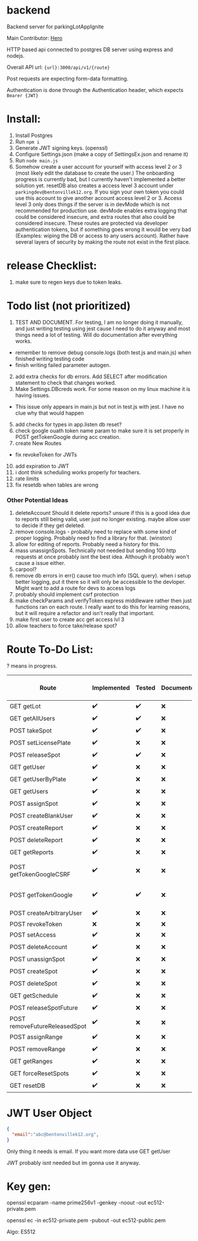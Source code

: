 # backend

Backend server for parkingLotAppIgnite

Main Contributor: [Hero](https://github.com/TheHeroBrine422)

HTTP based api connected to postgres DB server using express and nodejs.

Overall API url: `{url}:3000/api/v1/{route}`

Post requests are expecting form-data formatting.

Authentication is done through the Authentication header, which expects `Bearer {JWT}`

# Install:

1. Install Postgres
2. Run `npm i`
3. Generate JWT signing keys. (openssl)
4. Configure Settings.json (make a copy of SettingsEx.json and rename it)
5. Run `node main.js`
6. Somehow create a user account for yourself with access level 2 or 3 (most likely edit the database to create the user.) The onboarding progress is currently bad, but I currently haven't implemented a better solution yet. resetDB also creates a access level 3 account under `parkingdev@bentonvillek12.org`. If you sign your own token you could use this account to give another account access level 2 or 3. Access level 3 only does things if the server is in devMode which is not recommended for production use. devMode enables extra logging that could be considered insecure, and extra routes that also could be considered insecure. These routes are protected via developer authentication tokens, but if something goes wrong it would be very bad (Examples: wiping the DB or access to any users account). Rather have several layers of security by making the route not exist in the first place.

# release Checklist:

1. make sure to regen keys due to token leaks.

# Todo list (not prioritized)

1. TEST AND DOCUMENT. For testing, I am no longer doing it manually, and just writing testing using jest cause I need to do it anyway and most things need a lot of testing. Will do documentation after everything works.
  * remember to remove debug console.logs (both test.js and main.js) when finished writing testing code
  * finish writing failed parameter autogen.
2. add extra checks for db errors. Add SELECT after modification statement to check that changes worked.
4. Make Settings.DBcreds work. For some reason on my linux machine it is having issues.
  * This issue only appears in main.js but not in test.js with jest. I have no clue why that would happen
5. add checks for types in app.listen db reset?
6. check google ouath token name param to make sure it is set properly in POST getTokenGoogle during acc creation.
6. create New Routes
  * fix revokeToken for JWTs
10. add expiration to JWT
11. i dont think scheduling works properly for teachers.
12. rate limits
13. fix resetdb when tables are wrong

### Other Potential Ideas

1. deleteAccount Should it delete reports? unsure if this is a good idea due to reports still being valid, user just no longer existing. maybe allow user to decide if they get deleted.
2. remove console.logs - probably need to replace with some kind of proper logging. Probably need to find a library for that. (winston)
3. allow for editing of reports. Probably need a history for this.
4. mass unassignSpots. Technically not needed but sending 100 http requests at once probably isnt the best idea. Although it probably won't cause a issue either.
5. carpool?
6. remove db errors in err() cause too much info (SQL query). when i setup better logging, put it there so it will only be accessible to the devloper. Might want to add a route for devs to access logs
7. probably should implement csrf protection
8. make checkParams and verifyToken express middleware rather then just functions ran on each route. I really want to do this for learning reasons, but it will require a refactor and isn't really that important.
9. make first user to create acc get access lvl 3
10. allow teachers to force take/release spot?

# Route To-Do List:

? means in progress.

| Route                         | Implemented | Tested | Documented | Added to AutoTest (test/test.js) |
|-------------------------------| ----- | ---- | ----- | ----- |
| GET getLot                    | :heavy_check_mark: | :heavy_check_mark: | :x: | :heavy_check_mark: |
| GET getAllUsers               | :heavy_check_mark: | :heavy_check_mark: | :x: | :heavy_check_mark: |
| POST takeSpot                 | :heavy_check_mark: | :heavy_check_mark: | :x: | :heavy_check_mark:
| POST setLicensePlate          | :heavy_check_mark: | :x: | :x: | :x:
| POST releaseSpot              | :heavy_check_mark: | :heavy_check_mark: | :x: | :heavy_check_mark: |
| GET getUser                   | :heavy_check_mark: | :x: | :x: | :x: |
| GET getUserByPlate            | :heavy_check_mark: | :x: | :x: | :x:
| GET getUsers                  | :heavy_check_mark: | :x: | :x: | :x:
| POST assignSpot               | :heavy_check_mark: | :x: | :x: | :x:
| POST createBlankUser          | :heavy_check_mark: | :x: | :x: | :x:
| POST createReport             | :heavy_check_mark: | :x: | :x: | :x:
| POST deleteReport             | :heavy_check_mark: | :x: | :x: | :x:
| GET getReports                | :heavy_check_mark: | :x: | :x: | :x:
| POST getTokenGoogleCSRF       | :heavy_check_mark: | :x: | :x: | NA (puppeteer maybe?)
| POST getTokenGoogle           | :heavy_check_mark: | :heavy_check_mark: | :x: | NA (puppeteer maybe?)
| POST createArbitraryUser      | :heavy_check_mark: | :x: | :x: | :x:
| POST revokeToken              | :x: | :x: | :x: | :x:
| POST setAccess                | :heavy_check_mark: | :x: | :x: | :x:
| POST deleteAccount            | :heavy_check_mark: | :x: | :x: | :x:
| POST unassignSpot             | :heavy_check_mark: | :x: | :x: | :x:
| POST createSpot               | :heavy_check_mark: | :x: | :x: | :x:
| POST deleteSpot               | :heavy_check_mark: | :x: | :x: | :x:
| GET getSchedule               | :heavy_check_mark: | :x: | :x: | :x:
| POST releaseSpotFuture        | :heavy_check_mark: | :x: | :x: | :x:
| POST removeFutureReleasedSpot | :heavy_check_mark: | :x: | :x: | :x:
| POST assignRange              | :heavy_check_mark: | :x: | :x: | :x:
| POST removeRange              | :heavy_check_mark: | :x: | :x: | :x:
| GET getRanges                 | :heavy_check_mark: | :x: | :x: | :x:
| GET forceResetSpots           | :heavy_check_mark: | :x: | :x: | :x:
| GET resetDB                   | :heavy_check_mark: | :x: | :x: | :x:

# JWT User Object

```json
{
  "email":"abc@bentonvillek12.org",
}
```

Only thing it needs is email. If you want more data use GET getUser

JWT probably isnt needed but im gonna use it anyway.

# Key gen:
openssl ecparam -name prime256v1 -genkey -noout -out ec512-private.pem

openssl ec -in ec512-private.pem -pubout -out ec512-public.pem

Algo: ES512
